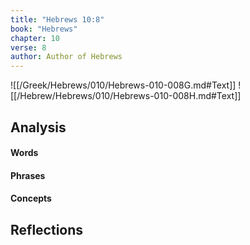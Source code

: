 ```yaml
---
title: "Hebrews 10:8"
book: "Hebrews"
chapter: 10
verse: 8
author: Author of Hebrews
---
```

![[/Greek/Hebrews/010/Hebrews-010-008G.md#Text]]
![[/Hebrew/Hebrews/010/Hebrews-010-008H.md#Text]]

## Analysis

#### Words

#### Phrases

#### Concepts

## Reflections
